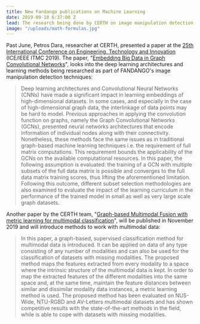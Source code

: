 ```yaml
---
title: New Fandango publications on Machine Learning
date: 2019-09-10 6:37:00 Z
lead: The research being done by CERTH on image manipulation detection and neural networks is already producing scientific publications.
image: "/uploads/math-formulas.jpg"
---
```


Past June, Petros Dara, researcher at CERTH, presented a paper at the [25th International Conference on Engineering, Technology and Innovation](http://www.ice-conference.org/) (ICE/IEEE ITMC 2019). The paper, "[Embedding Big Data in Graph Convolutional Networks](https://doi.org/10.1109/ICE.2019.8792632)", looks into the deep learning architectures and learning methods being researched as part of FANDANGO's image manipulation detection techniques:

  > Deep learning architectures and Convolutional Neural Networks (CNNs) have made a significant impact in learning embeddings of high-dimensional datasets. In some cases, and especially in the case of high-dimensional graph data, the interlinkage of data points may be hard to model. Previous approaches in applying the convolution function on graphs, namely the Graph Convolutional Networks (GCNs), presented neural networks architectures that encode information of individual nodes along with their connectivity. Nonetheless, these methods face the same issues as in traditional graph-based machine learning techniques i.e. the requirement of full matrix computations. This requirement bounds the applicability of the GCNs on the available computational resources. In this paper, the following assumption is evaluated: the training of a GCN with multiple subsets of the full data matrix is possible and converges to the full data matrix training scores, thus lifting the aforementioned limitation. Following this outcome, different subset selection methodologies are also examined to evaluate the impact of the learning curriculum in the performance of the trained model in small as well as very large scale graph datasets.

Another paper by the CERTH team, "[Graph-based Multimodal Fusion with metric learning for multimodal classification](https://doi.org/10.1016/j.patcog.2019.06.013)", will be published in November 2019 and will introduce methods to work with multimodal data:

  > In this paper, a graph-based, supervised classification method for multimodal data is introduced. It can be applied on data of any type consisting of any number of modalities and can also be used for the classification of datasets with missing modalities. The proposed method maps the features extracted from every modality to a space where the intrinsic structure of the multimodal data is kept. In order to map the extracted features of the different modalities into the same space and, at the same time, maintain the feature distances between similar and dissimilar modality data instances, a metric learning method is used. The proposed method has been evaluated on NUS-Wide, NTU-RGBD and AV-Letters multimodal datasets and has shown competitive results with the state-of-the-art methods in the field, while is able to cope with datasets with missing modalities.


